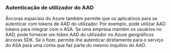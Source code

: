 ### <a name="aad-user-authentication"></a>Autenticação de utilizador do AAD

Âncoras espaciais do Azure também permite que os aplicativos para se autenticar com tokens de AAD do utilizador. Por exemplo, pode utilizar AAD tokens para integrar com o ASA. Se uma empresa mantém os usuários no AAD, pode fornecer um token AAD do utilizador no Azure geográficos âncoras SDK. Se o fizer, permite-lhe autenticar diretamente para o serviço do ASA para uma conta que faz parte do mesmo inquilino do AAD.
